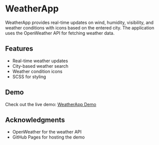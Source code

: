 # WeatherApp
WeatherApp provides real-time updates on wind, humidity, visibility, and weather conditions with icons based on the entered city. 
The application uses the OpenWeather API for fetching weather data.
## Features
- Real-time weather updates
- City-based weather search
- Weather condition icons
- SCSS for styling
## Demo
Check out the live demo: [WeatherApp Demo](https://saeedmohammadusman.github.io/weatherApp/)

## Acknowledgments

- OpenWeather for the weather API
- GitHub Pages for hosting the demo
